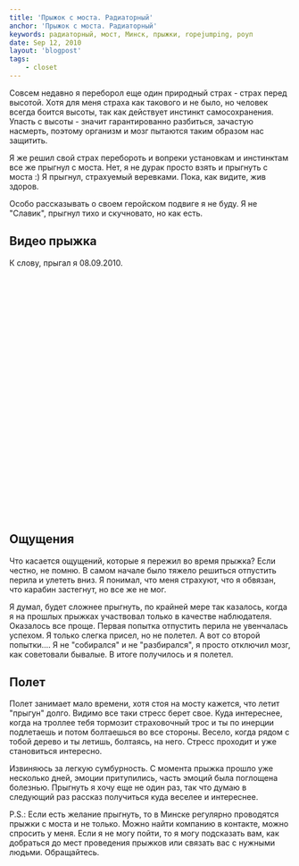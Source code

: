 ```yaml
---
title: 'Прыжок с моста. Радиаторный'
anchor: 'Прыжок с моста. Радиаторный'
keywords: радиаторный, мост, Минск, прыжки, ropejumping, роуп
date: Sep 12, 2010
layout: 'blogpost'
tags:
    - closet
---
```


Совсем недавно я переборол еще один природный страх - страх перед высотой. Хотя для меня страха как такового и не было, но человек всегда боится высоты, так как действует инстинкт самосохранения. Упасть с высоты - значит гарантированно разбиться, зачастую насмерть, поэтому организм и мозг пытаются таким образом нас защитить.

Я же решил свой страх перебороть и вопреки установкам и инстинктам все же прыгнул с моста. Нет, я не дурак просто взять и прыгнуть с моста :) Я прыгнул, страхуемый веревками. Пока, как видите, жив здоров.

Особо рассказывать о своем геройском подвиге я не буду. Я не "Славик", прыгнул тихо и скучновато, но как есть.

<!-- cut -->

## Видео прыжка

К слову, прыгал я 08.09.2010.

<object width="540" height="430">
    <param name="movie" value="http://www.youtube.com/v/arLcOyWeZ0c?fs=1&amp;hl=en_US&amp;color1=0x006699&amp;color2=0x54abd6">
    <param name="allowFullScreen" value="true">
    <param name="allowscriptaccess" value="always">
    <embed src="http://www.youtube.com/v/arLcOyWeZ0c?fs=1&amp;hl=en_US&amp;color1=0x006699&amp;color2=0x54abd6" type="application/x-shockwave-flash" allowscriptaccess="always" allowfullscreen="true" width="540" height="430">
</object>

## Ощущения

Что касается ощущений, которые я пережил во время прыжка? Если честно, не помню. В самом начале было тяжело решиться отпустить перила и улететь вниз. Я понимал, что меня страхуют, что я обвязан, что карабин застегнут, но все же не мог.

Я думал, будет сложнее прыгнуть, по крайней мере так казалось, когда я на прошлых прыжках участвовал только в качестве наблюдателя. Оказалось все проще. Первая попытка отпустить перила не увенчалась успехом. Я только слегка присел, но не полетел. А вот со второй попытки.... Я не "собирался" и не "разбирался", я просто отключил мозг, как советовали бывалые. В итоге получилось и я полетел.

## Полет

Полет занимает мало времени, хотя стоя на мосту кажется, что летит "прыгун" долго. Видимо все таки стресс берет свое. Куда интереснее, когда на троллее тебя тормозит страховочный трос и ты по инерции подлетаешь и потом болтаешься во все стороны. Весело, когда рядом с тобой дерево и ты летишь, болтаясь, на него. Стресс проходит и уже становиться интересно.

Извиняюсь за легкую сумбурность. С момента прыжка прошло уже несколько дней, эмоции притупились, часть эмоций была поглощена болезнью. Прыгнуть я хочу еще не один раз, так что думаю в следующий раз рассказ получиться куда веселее и интереснее.

P.S.: Если есть желание прыгнуть, то в Минске регулярно проводятся прыжки с моста и не только. Можно найти компанию в контакте, можно спросить у меня. Если я не могу пойти, то я могу подсказать вам, как добраться до мест проведения прыжков или связать вас с нужными людьми. Обращайтесь.

